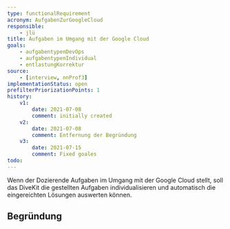 ```yaml
---
type: functionalRequirement
acronym: AufgabenZurGoogleCloud
responsible: 
    - jlü
title: Aufgaben im Umgang mit der Google Cloud
goals: 
    - aufgabentypenDevOps
    - aufgabentypenIndividual
    - entlastungKorrektur
source:
    - [interview, nnProf3]
implementationStatus: open
prefilterPriorizationPoints: 1
history:
    v1:
        date: 2021-07-08
        comment: initially created
    v2:
        date: 2021-07-08
        comment: Entfernung der Begründung
    v3:
        date: 2021-07-15
        comment: Fixed goales
todo: 
---
```


Wenn der Dozierende Aufgaben im Umgang mit der Google Cloud stellt, soll das DiveKit die gestellten Aufgaben
individualisieren und automatisch die eingereichten Lösungen auswerten können.


## Begründung

